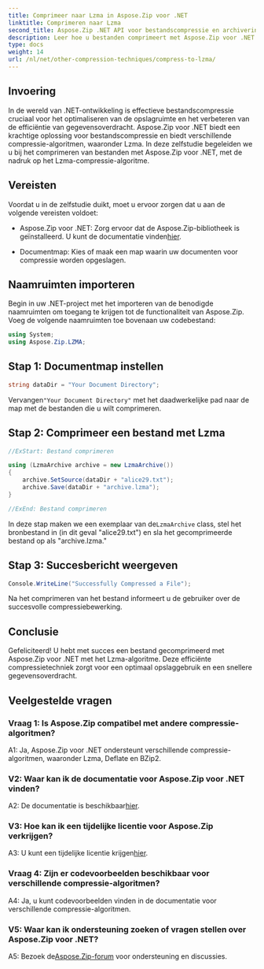 ```yaml
---
title: Comprimeer naar Lzma in Aspose.Zip voor .NET
linktitle: Comprimeren naar Lzma
second_title: Aspose.Zip .NET API voor bestandscompressie en archivering
description: Leer hoe u bestanden comprimeert met Aspose.Zip voor .NET met het krachtige Lzma-algoritme. Optimaliseer de opslag en verbeter de efficiëntie van gegevensoverdracht moeiteloos.
type: docs
weight: 14
url: /nl/net/other-compression-techniques/compress-to-lzma/
---
```

## Invoering

In de wereld van .NET-ontwikkeling is effectieve bestandscompressie cruciaal voor het optimaliseren van de opslagruimte en het verbeteren van de efficiëntie van gegevensoverdracht. Aspose.Zip voor .NET biedt een krachtige oplossing voor bestandscompressie en biedt verschillende compressie-algoritmen, waaronder Lzma. In deze zelfstudie begeleiden we u bij het comprimeren van bestanden met Aspose.Zip voor .NET, met de nadruk op het Lzma-compressie-algoritme.

## Vereisten

Voordat u in de zelfstudie duikt, moet u ervoor zorgen dat u aan de volgende vereisten voldoet:

-  Aspose.Zip voor .NET: Zorg ervoor dat de Aspose.Zip-bibliotheek is geïnstalleerd. U kunt de documentatie vinden[hier](https://reference.aspose.com/zip/net/).

- Documentmap: Kies of maak een map waarin uw documenten voor compressie worden opgeslagen.

## Naamruimten importeren

Begin in uw .NET-project met het importeren van de benodigde naamruimten om toegang te krijgen tot de functionaliteit van Aspose.Zip. Voeg de volgende naamruimten toe bovenaan uw codebestand:

```csharp
using System;
using Aspose.Zip.LZMA;
```

## Stap 1: Documentmap instellen

```csharp
string dataDir = "Your Document Directory";
```

 Vervangen`"Your Document Directory"` met het daadwerkelijke pad naar de map met de bestanden die u wilt comprimeren.

## Stap 2: Comprimeer een bestand met Lzma

```csharp
//ExStart: Bestand comprimeren

using (LzmaArchive archive = new LzmaArchive())
{
    archive.SetSource(dataDir + "alice29.txt");
    archive.Save(dataDir + "archive.lzma");
}

//ExEnd: Bestand comprimeren
```

 In deze stap maken we een exemplaar van de`LzmaArchive` class, stel het bronbestand in (in dit geval "alice29.txt") en sla het gecomprimeerde bestand op als "archive.lzma."

## Stap 3: Succesbericht weergeven

```csharp
Console.WriteLine("Successfully Compressed a File");
```

Na het comprimeren van het bestand informeert u de gebruiker over de succesvolle compressiebewerking.

## Conclusie

Gefeliciteerd! U hebt met succes een bestand gecomprimeerd met Aspose.Zip voor .NET met het Lzma-algoritme. Deze efficiënte compressietechniek zorgt voor een optimaal opslaggebruik en een snellere gegevensoverdracht.

## Veelgestelde vragen

### Vraag 1: Is Aspose.Zip compatibel met andere compressie-algoritmen?

A1: Ja, Aspose.Zip voor .NET ondersteunt verschillende compressie-algoritmen, waaronder Lzma, Deflate en BZip2.

### V2: Waar kan ik de documentatie voor Aspose.Zip voor .NET vinden?

 A2: De documentatie is beschikbaar[hier](https://reference.aspose.com/zip/net/).

### V3: Hoe kan ik een tijdelijke licentie voor Aspose.Zip verkrijgen?

 A3: U kunt een tijdelijke licentie krijgen[hier](https://purchase.aspose.com/temporary-license/).

### Vraag 4: Zijn er codevoorbeelden beschikbaar voor verschillende compressie-algoritmen?

A4: Ja, u kunt codevoorbeelden vinden in de documentatie voor verschillende compressie-algoritmen.

### V5: Waar kan ik ondersteuning zoeken of vragen stellen over Aspose.Zip voor .NET?

 A5: Bezoek de[Aspose.Zip-forum](https://forum.aspose.com/c/zip/37) voor ondersteuning en discussies.